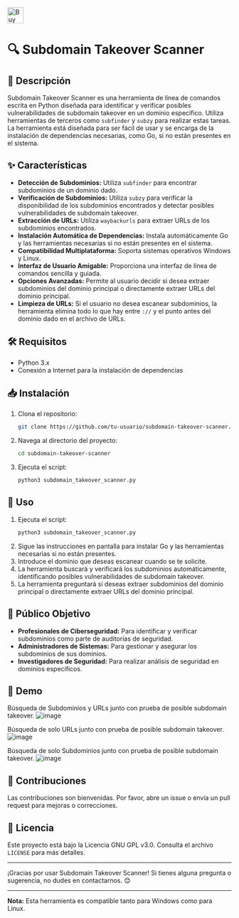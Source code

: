 <a href='https://ko-fi.com/O4O3W3IIA' target='_blank'>
  <img height='36' style='border:0px;height:36px;' src='https://storage.ko-fi.com/cdn/kofi5.png?v=6' border='0' alt='Buy Me a Coffee at ko-fi.com' />
</a>

# 🔍 Subdomain Takeover Scanner

## 📝 Descripción

Subdomain Takeover Scanner es una herramienta de línea de comandos escrita en Python diseñada para identificar y verificar posibles vulnerabilidades de subdomain takeover en un dominio específico. Utiliza herramientas de terceros como `subfinder` y `subzy` para realizar estas tareas. La herramienta está diseñada para ser fácil de usar y se encarga de la instalación de dependencias necesarias, como Go, si no están presentes en el sistema.

## ✨ Características

- **Detección de Subdominios:** Utiliza `subfinder` para encontrar subdominios de un dominio dado.
- **Verificación de Subdominios:** Utiliza `subzy` para verificar la disponibilidad de los subdominios encontrados y detectar posibles vulnerabilidades de subdomain takeover.
- **Extracción de URLs:** Utiliza `waybackurls` para extraer URLs de los subdominios encontrados.
- **Instalación Automática de Dependencias:** Instala automáticamente Go y las herramientas necesarias si no están presentes en el sistema.
- **Compatibilidad Multiplataforma:** Soporta sistemas operativos Windows y Linux.
- **Interfaz de Usuario Amigable:** Proporciona una interfaz de línea de comandos sencilla y guiada.
- **Opciones Avanzadas:** Permite al usuario decidir si desea extraer subdominios del dominio principal o directamente extraer URLs del dominio principal.
- **Limpieza de URLs:** Si el usuario no desea escanear subdominios, la herramienta elimina todo lo que hay entre `://` y el punto antes del dominio dado en el archivo de URLs.

## 🛠️ Requisitos

- Python 3.x
- Conexión a Internet para la instalación de dependencias

## 📥 Instalación

1. Clona el repositorio:
   ```bash
   git clone https://github.com/tu-usuario/subdomain-takeover-scanner.git
   ```
2. Navega al directorio del proyecto:
   ```bash
   cd subdomain-takeover-scanner
   ```
3. Ejecuta el script:
   ```bash
   python3 subdomain_takeover_scanner.py
   ```

## 🔧 Uso

1. Ejecuta el script:
   ```bash
   python3 subdomain_takeover_scanner.py
   ```
2. Sigue las instrucciones en pantalla para instalar Go y las herramientas necesarias si no están presentes.
3. Introduce el dominio que deseas escanear cuando se te solicite.
4. La herramienta buscará y verificará los subdominios automáticamente, identificando posibles vulnerabilidades de subdomain takeover.
5. La herramienta preguntará si deseas extraer subdominios del dominio principal o directamente extraer URLs del dominio principal.

## 🎯 Público Objetivo

- **Profesionales de Ciberseguridad:** Para identificar y verificar subdominios como parte de auditorías de seguridad.
- **Administradores de Sistemas:** Para gestionar y asegurar los subdominios de sus dominios.
- **Investigadores de Seguridad:** Para realizar análisis de seguridad en dominios específicos.

## 📸 Demo

Búsqueda de Subdominios y URLs junto con prueba de posible subdomain takeover.
![image](https://github.com/user-attachments/assets/39f3a4c6-0483-4126-a2f1-ad37e33cec3e)

Búsqueda de solo URLs junto con prueba de posible subdomain takeover.
![image](https://github.com/user-attachments/assets/2dd487b3-c685-42f8-bca8-976607502682)

Búsqueda de solo Subdominios junto con prueba de posible subdomain takeover.
![image](https://github.com/user-attachments/assets/2468d307-008f-45a5-8a2b-669fc58160cf)

## 🤝 Contribuciones

Las contribuciones son bienvenidas. Por favor, abre un issue o envía un pull request para mejoras o correcciones.

## 📜 Licencia

Este proyecto está bajo la Licencia GNU GPL v3.0. Consulta el archivo `LICENSE` para más detalles.

---

¡Gracias por usar Subdomain Takeover Scanner! Si tienes alguna pregunta o sugerencia, no dudes en contactarnos. 😊

---

**Nota:** Esta herramienta es compatible tanto para Windows como para Linux.

